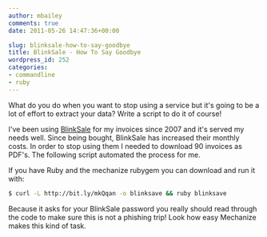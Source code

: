 ```yaml
---
author: mbailey
comments: true
date: 2011-05-26 14:47:36+00:00

slug: blinksale-how-to-say-goodbye
title: BlinkSale - How To Say Goodbye
wordpress_id: 252
categories:
- commandline
- ruby
---
```


What do you do when you want to stop using a service but it's going to be a lot
of effort to extract your data? Write a script to do it of course!

I've been using [BlinkSale](http://blinksale.com/) for my invoices since 2007
and it's served my needs well. Since being bought, BlinkSale has increased
their monthly costs. In order to stop using them I needed to download 90
invoices as PDF's. The following script automated the process for me.

If you have Ruby and the mechanize rubygem you can download and run it with:

```sh
$ curl -L http://bit.ly/mkQqan -o blinksave && ruby blinksave
```

Because it asks for your BlinkSale password you really should read through the
code to make sure this is not a phishing trip! Look how easy Mechanize makes
this kind of task.
